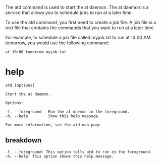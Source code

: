 The atd command is used to start the at daemon. The at daemon is a service that allows you to schedule jobs to run at a later time.

To use the atd command, you first need to create a job file. A job file is a text file that contains the commands that you want to run at a later time.

For example, to schedule a job file called myjob.txt to run at 10:00 AM tomorrow, you would use the following command:

`at 10:00 tomorrow myjob.txt`

# help 

```
atd [options]

Start the at daemon.

Options:

-f, --foreground   Run the at daemon in the foreground.
-h, --help         Show this help message.

For more information, see the atd man page.
```

## breakdown

```
-f, --foreground: This option tells atd to run in the foreground.
-h, --help: This option shows this help message.
```
